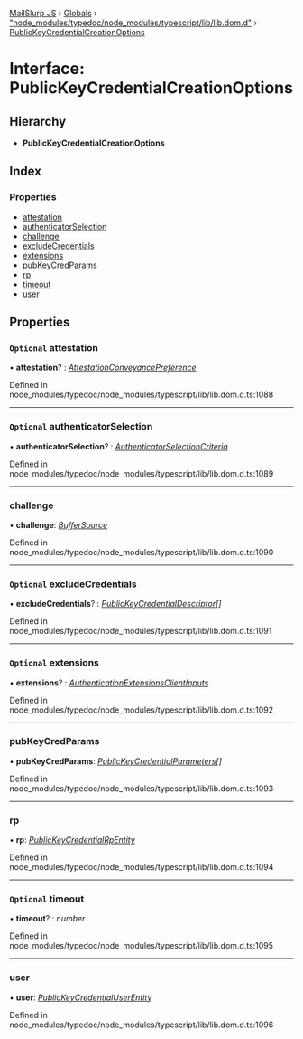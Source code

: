 [MailSlurp JS](../README.md) › [Globals](../globals.md) › ["node_modules/typedoc/node_modules/typescript/lib/lib.dom.d"](../modules/_node_modules_typedoc_node_modules_typescript_lib_lib_dom_d_.md) › [PublicKeyCredentialCreationOptions](_node_modules_typedoc_node_modules_typescript_lib_lib_dom_d_.publickeycredentialcreationoptions.md)

# Interface: PublicKeyCredentialCreationOptions

## Hierarchy

* **PublicKeyCredentialCreationOptions**

## Index

### Properties

* [attestation](_node_modules_typedoc_node_modules_typescript_lib_lib_dom_d_.publickeycredentialcreationoptions.md#optional-attestation)
* [authenticatorSelection](_node_modules_typedoc_node_modules_typescript_lib_lib_dom_d_.publickeycredentialcreationoptions.md#optional-authenticatorselection)
* [challenge](_node_modules_typedoc_node_modules_typescript_lib_lib_dom_d_.publickeycredentialcreationoptions.md#challenge)
* [excludeCredentials](_node_modules_typedoc_node_modules_typescript_lib_lib_dom_d_.publickeycredentialcreationoptions.md#optional-excludecredentials)
* [extensions](_node_modules_typedoc_node_modules_typescript_lib_lib_dom_d_.publickeycredentialcreationoptions.md#optional-extensions)
* [pubKeyCredParams](_node_modules_typedoc_node_modules_typescript_lib_lib_dom_d_.publickeycredentialcreationoptions.md#pubkeycredparams)
* [rp](_node_modules_typedoc_node_modules_typescript_lib_lib_dom_d_.publickeycredentialcreationoptions.md#rp)
* [timeout](_node_modules_typedoc_node_modules_typescript_lib_lib_dom_d_.publickeycredentialcreationoptions.md#optional-timeout)
* [user](_node_modules_typedoc_node_modules_typescript_lib_lib_dom_d_.publickeycredentialcreationoptions.md#user)

## Properties

### `Optional` attestation

• **attestation**? : *[AttestationConveyancePreference](../modules/_node_modules_typedoc_node_modules_typescript_lib_lib_dom_d_.md#attestationconveyancepreference)*

Defined in node_modules/typedoc/node_modules/typescript/lib/lib.dom.d.ts:1088

___

### `Optional` authenticatorSelection

• **authenticatorSelection**? : *[AuthenticatorSelectionCriteria](_node_modules_typedoc_node_modules_typescript_lib_lib_dom_d_.authenticatorselectioncriteria.md)*

Defined in node_modules/typedoc/node_modules/typescript/lib/lib.dom.d.ts:1089

___

###  challenge

• **challenge**: *[BufferSource](../modules/_node_modules_typedoc_node_modules_typescript_lib_lib_dom_d_.md#buffersource)*

Defined in node_modules/typedoc/node_modules/typescript/lib/lib.dom.d.ts:1090

___

### `Optional` excludeCredentials

• **excludeCredentials**? : *[PublicKeyCredentialDescriptor](_node_modules_typedoc_node_modules_typescript_lib_lib_dom_d_.publickeycredentialdescriptor.md)[]*

Defined in node_modules/typedoc/node_modules/typescript/lib/lib.dom.d.ts:1091

___

### `Optional` extensions

• **extensions**? : *[AuthenticationExtensionsClientInputs](_node_modules_typedoc_node_modules_typescript_lib_lib_dom_d_.authenticationextensionsclientinputs.md)*

Defined in node_modules/typedoc/node_modules/typescript/lib/lib.dom.d.ts:1092

___

###  pubKeyCredParams

• **pubKeyCredParams**: *[PublicKeyCredentialParameters](_node_modules_typedoc_node_modules_typescript_lib_lib_dom_d_.publickeycredentialparameters.md)[]*

Defined in node_modules/typedoc/node_modules/typescript/lib/lib.dom.d.ts:1093

___

###  rp

• **rp**: *[PublicKeyCredentialRpEntity](_node_modules_typedoc_node_modules_typescript_lib_lib_dom_d_.publickeycredentialrpentity.md)*

Defined in node_modules/typedoc/node_modules/typescript/lib/lib.dom.d.ts:1094

___

### `Optional` timeout

• **timeout**? : *number*

Defined in node_modules/typedoc/node_modules/typescript/lib/lib.dom.d.ts:1095

___

###  user

• **user**: *[PublicKeyCredentialUserEntity](_node_modules_typedoc_node_modules_typescript_lib_lib_dom_d_.publickeycredentialuserentity.md)*

Defined in node_modules/typedoc/node_modules/typescript/lib/lib.dom.d.ts:1096
